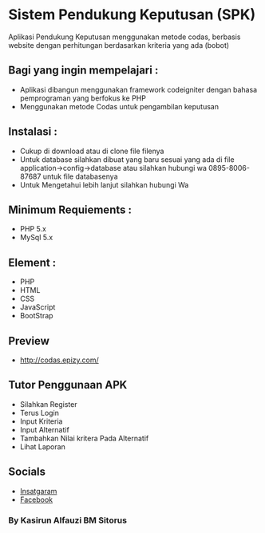 # Sistem Pendukung Keputusan (SPK)
Aplikasi Pendukung Keputusan menggunakan metode codas, berbasis website dengan perhitungan berdasarkan kriteria yang ada (bobot)

## Bagi yang ingin mempelajari :
- Aplikasi dibangun menggunakan framework codeigniter dengan bahasa pemprograman yang berfokus ke PHP
- Menggunakan metode Codas untuk pengambilan keputusan

## Instalasi :
- Cukup di download atau di clone file filenya
- Untuk database silahkan dibuat yang baru sesuai yang ada di file application->config->database atau silahkan hubungi wa 0895-8006-87687 untuk file databasenya
- Untuk Mengetahui lebih lanjut silahkan hubungi Wa

## Minimum Requiements :
- PHP 5.x
- MySql 5.x

## Element :
- PHP
- HTML
- CSS
- JavaScript
- BootStrap

## Preview
- http://codas.epizy.com/

## Tutor Penggunaan APK
- Silahkan Register
- Terus Login
- Input Kriteria
- Input Alternatif
- Tambahkan Nilai kritera Pada Alternatif
- Lihat Laporan

## Socials
- [Insatgaram](https://www.instagram.com/kasirun.sitorus/)
- [Facebook](https://www.facebook.com/kasirun.sitorus)

### By Kasirun Alfauzi BM Sitorus
